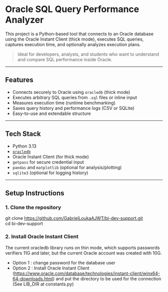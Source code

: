 # Oracle SQL Query Performance Analyzer

This project is a Python-based tool that connects to an Oracle database using the Oracle Instant Client (thick mode), executes SQL queries, captures execution time, and optionally analyzes execution plans.

> Ideal for developers, analysts, and students who want to understand and compare SQL performance inside Oracle.

---

## Features

- Connects securely to Oracle using `oracledb` (thick mode)
- Executes arbitrary SQL queries from `.sql` files or inline input
- Measures execution time (runtime benchmarking)
- Saves query history and performance logs (CSV or SQLite)
- Easy-to-use and extendable structure

---

## Tech Stack

- Python 3.13
- [`oracledb`](https://python-oracledb.readthedocs.io/en/latest/index.html)
- Oracle Instant Client (for thick mode)
- `getpass` for secure credential input
- `pandas` and `matplotlib` (optional for analysis/plotting)
- `sqlite3` (optional for logging history)

---

## Setup Instructions

### 1. Clone the repository
git clone https://github.com/GabrielLoukaAJWT/bi-dev-support.git<br>
cd bi-dev-support

### 2. Install Oracle Instant Client

The current oracledb library runs on thin mode, which supports passwords verifiers 11G and later,
but the current Oracle account was created with 10G.
- Option 1 : change password for the database user
- Option 2 : Install Oracle Instant Client (https://www.oracle.com/database/technologies/instant-client/winx64-64-downloads.html)
                         and put the directory to be used for the connection (See LIB_DIR at constants.py)
